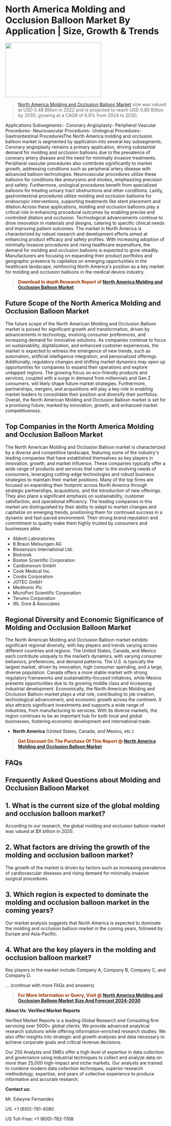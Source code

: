 <p><h1>North America Molding and Occlusion Balloon Market By Application | Size, Growth & Trends</h1><p><img class="aligncenter size-medium wp-image-105565" src="https://ffe5etoiles.com/wp-content/uploads/2025/01/MST7-300x171.png" alt="" width="300" height="171" /></p><blockquote><p><a href="https://www.verifiedmarketreports.com/download-sample/?rid=90154&utm_source=Github-NA&utm_medium=366" target="_blank">North America Molding and Occlusion Balloon Market</a>  size was valued at USD 0.48 Billion in 2022 and is projected to reach USD 0.80 Billion by 2030, growing at a CAGR of 6.8% from 2024 to 2030.</p></blockquote>Applications Subsegments:- Coronary Angioplasty- Peripheral Vascular Procedures- Neurovascular Procedures- Urological Procedures- Gastrointestinal ProceduresThe North America molding and occlusion balloon market is segmented by application into several key subsegments. Coronary angioplasty remains a primary application, driving substantial demand for molding and occlusion balloons due to the prevalence of coronary artery disease and the need for minimally invasive treatments. Peripheral vascular procedures also contribute significantly to market growth, addressing conditions such as peripheral artery disease with advanced balloon technologies. Neurovascular procedures utilize these balloons for conditions like aneurysms and strokes, emphasizing precision and safety. Furthermore, urological procedures benefit from specialized balloons for treating urinary tract obstructions and other conditions. Lastly, gastrointestinal procedures utilize molding and occlusion balloons for endoscopic interventions, supporting treatments like stent placement and dilation.Across these applications, molding and occlusion balloons play a critical role in enhancing procedural outcomes by enabling precise and controlled dilation and occlusion. Technological advancements continue to drive innovation in materials and designs, catering to specific clinical needs and improving patient outcomes. The market in North America is characterized by robust research and development efforts aimed at enhancing product efficacy and safety profiles. With increasing adoption of minimally invasive procedures and rising healthcare expenditure, the demand for molding and occlusion balloons is expected to grow steadily. Manufacturers are focusing on expanding their product portfolios and geographic presence to capitalize on emerging opportunities in the healthcare landscape, reinforcing North America's position as a key market for molding and occlusion balloons in the medical device industry.</p><blockquote><p><span style="color: #993300;"><strong>Download In depth Research Report of <a href="https://www.verifiedmarketreports.com/download-sample/?rid=90154&utm_source=Github-NA&utm_medium=366">North America Molding and Occlusion Balloon Market</a></strong></span></p></blockquote><h2>Future Scope of the North America Molding and Occlusion Balloon Market</h2><p>The future scope of the North American Molding and Occlusion Balloon market is poised for significant growth and transformation, driven by advancements in technology, evolving consumer preferences, and increasing demand for innovative solutions. As companies continue to focus on sustainability, digitalization, and enhanced customer experiences, the market is expected to witness the emergence of new trends, such as automation, artificial intelligence integration, and personalized offerings. Additionally, regulatory changes and shifting market dynamics may open up opportunities for companies to expand their operations and explore untapped regions. The growing focus on eco-friendly products and services, coupled with a surge in demand from millennials and Gen Z consumers, will likely shape future market strategies. Furthermore, partnerships, mergers, and acquisitions will play a key role in enabling market leaders to consolidate their position and diversify their portfolios. Overall, the North American Molding and Occlusion Balloon market is set for a promising future, marked by innovation, growth, and enhanced market competitiveness.</p><h2>Top Companies in the North America Molding and Occlusion Balloon Market</h2><p>The North American Molding and Occlusion Balloon market is characterized by a diverse and competitive landscape, featuring some of the industry's leading companies that have established themselves as key players in innovation, growth, and market influence. These companies typically offer a wide range of products and services that cater to the evolving needs of consumers, leveraging cutting-edge technologies and robust business strategies to maintain their market positions. Many of the top firms are focused on expanding their footprint across North America through strategic partnerships, acquisitions, and the introduction of new offerings. They also place a significant emphasis on sustainability, customer satisfaction, and operational efficiency. The leading companies in this market are distinguished by their ability to adapt to market changes and capitalize on emerging trends, positioning them for continued success in a dynamic and fast-paced environment. Their strong brand reputation and commitment to quality make them highly trusted by consumers and businesses alike.</p><p><ul><li>Abbott Laboratories </li><li> B.Braun Melsungen AG </li><li> Biosensors International Ltd. </li><li> Biotronik </li><li> Boston Scientific Corporation </li><li> Cardionovum GmbH </li><li> Cook Medical Inc. </li><li> Cordis Corporation </li><li> JOTEC GmbH </li><li> Medtronic Plc </li><li> MicroPort Scientific Corporation </li><li> Terumo Corporation </li><li> WL Gore & Associates</li></ul></p><h2>Regional Diversity and Economic Significance of Molding and Occlusion Balloon Market</h2><p>The North American Molding and Occlusion Balloon market exhibits significant regional diversity, with key players and trends varying across different countries and regions. The United States, Canada, and Mexico each contribute uniquely to the market’s dynamics, with varying consumer behaviors, preferences, and demand patterns. The U.S. is typically the largest market, driven by innovation, high consumer spending, and a large, diverse population. Canada offers a more stable market with strong regulatory frameworks and sustainability-focused initiatives, while Mexico presents opportunities due to its growing middle class and increasing industrial development. Economically, the North American Molding and Occlusion Balloon market plays a vital role, contributing to job creation, technological advancement, and economic growth across the continent. It also attracts significant investments and supports a wide range of industries, from manufacturing to services. With its diverse markets, the region continues to be an important hub for both local and global businesses, fostering economic development and international trade.</p><ul>    <li><strong>North America</strong> (United States, Canada, and Mexico, etc.)</li></ul><blockquote><p><span style="color: #993300;"><strong>Get Discount On The Purchase Of This Report @ <a href="https://www.verifiedmarketreports.com/ask-for-discount/?rid=90154&utm_source=Github-NA&utm_medium=366">North America Molding and Occlusion Balloon Market</a></strong></span></p></blockquote><h2>FAQs</h2><p><h2>Frequently Asked Questions about Molding and Occlusion Balloon Market</h1><h2>1. What is the current size of the global molding and occlusion balloon market?</div><div></h2><p>According to our research, the global molding and occlusion balloon market was valued at $X billion in 2020.</p><h2>2. What factors are driving the growth of the molding and occlusion balloon market?</div><div></h2><p>The growth of the market is driven by factors such as increasing prevalence of cardiovascular diseases and rising demand for minimally invasive surgical procedures.</p><h2>3. Which region is expected to dominate the molding and occlusion balloon market in the coming years?</div><div></h2><p>Our market analysis suggests that North America is expected to dominate the molding and occlusion balloon market in the coming years, followed by Europe and Asia-Pacific.</p><h2>4. What are the key players in the molding and occlusion balloon market?</div><div></h2><p>Key players in the market include Company A, Company B, Company C, and Company D.</p>... (continue with more FAQs and answers)</body></html></p><blockquote><p><span style="color: #993300;"><strong>For More Information or Query, Visit @ <a href="https://www.verifiedmarketreports.com/product/global-molding-and-occlusion-balloon-market-growth-2019-2024/">North America Molding and Occlusion Balloon Market Size And Forecast 2024-2030</a></strong></span></p></blockquote><p><strong>About Us: Verified Market Reports</strong></p><p>Verified Market Reports is a leading Global Research and Consulting firm servicing over 5000+ global clients. We provide advanced analytical research solutions while offering information-enriched research studies. We also offer insights into strategic and growth analyses and data necessary to achieve corporate goals and critical revenue decisions.</p><p>Our 250 Analysts and SMEs offer a high level of expertise in data collection and governance using industrial techniques to collect and analyze data on more than 25,000 high-impact and niche markets. Our analysts are trained to combine modern data collection techniques, superior research methodology, expertise, and years of collective experience to produce informative and accurate research.</p><p><strong>Contact us:</strong></p><p>Mr. Edwyne Fernandes</p><p>US: +1 (650)-781-4080</p><p>US Toll-Free: +1 (800)-782-1768</p>
